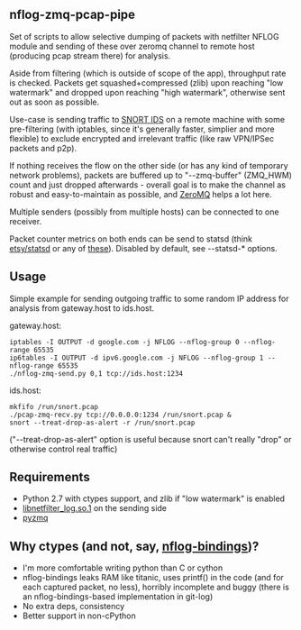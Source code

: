 nflog-zmq-pcap-pipe
--------------------

Set of scripts to allow selective dumping of packets with netfilter NFLOG module
and sending of these over zeromq channel to remote host (producing pcap stream
there) for analysis.

Aside from filtering (which is outside of scope of the app), throughput rate is
checked. Packets get squashed+compressed (zlib) upon reaching "low watermark"
and dropped upon reaching "high watermark", otherwise sent out as soon as
possible.

Use-case is sending traffic to [SNORT IDS](http://snort.org) on a remote machine
with some pre-filtering (with iptables, since it's generally faster, simplier
and more flexible) to exclude encrypted and irrelevant traffic (like raw
VPN/IPSec packets and p2p).

If nothing receives the flow on the other side (or has any kind of temporary
network problems), packets are buffered up to "--zmq-buffer" (ZMQ_HWM) count and
just dropped afterwards - overall goal is to make the channel as robust and
easy-to-maintain as possible, and [ZeroMQ](http://zeromq.org/) helps a lot here.

Multiple senders (possibly from multiple hosts) can be connected to one
receiver.

Packet counter metrics on both ends can be send to statsd (think
[etsy/statsd](https://github.com/etsy/statsd) or any of
[these](joemiller.me/2011/09/21/list-of-statsd-server-implementations)). Disabled
by default, see --statsd-* options.


Usage
--------------------

Simple example for sending outgoing traffic to some random IP address for
analysis from gateway.host to ids.host.

gateway.host:

	iptables -I OUTPUT -d google.com -j NFLOG --nflog-group 0 --nflog-range 65535
	ip6tables -I OUTPUT -d ipv6.google.com -j NFLOG --nflog-group 1 --nflog-range 65535
	./nflog-zmq-send.py 0,1 tcp://ids.host:1234

ids.host:

	mkfifo /run/snort.pcap
	./pcap-zmq-recv.py tcp://0.0.0.0:1234 /run/snort.pcap &
	snort --treat-drop-as-alert -r /run/snort.pcap

("--treat-drop-as-alert" option is useful because snort can't really "drop" or
otherwise control real traffic)


Requirements
--------------------

* Python 2.7 with ctypes support, and zlib if "low watermark" is enabled
* [libnetfilter_log.so.1](http://netfilter.org/projects/libnetfilter_log) on the sending side
* [pyzmq](https://github.com/zeromq/pyzmq)


Why ctypes (and not, say, [nflog-bindings](https://www.wzdftpd.net/redmine/projects/nflog-bindings))?
--------------------

* I'm more comfortable writing python than C or cython
* nflog-bindings leaks RAM like titanic, uses printf() in the code (and for each
  captured packet, no less), horribly incomplete and buggy (there is an
  nflog-bindings-based implementation in git-log)
* No extra deps, consistency
* Better support in non-cPython
